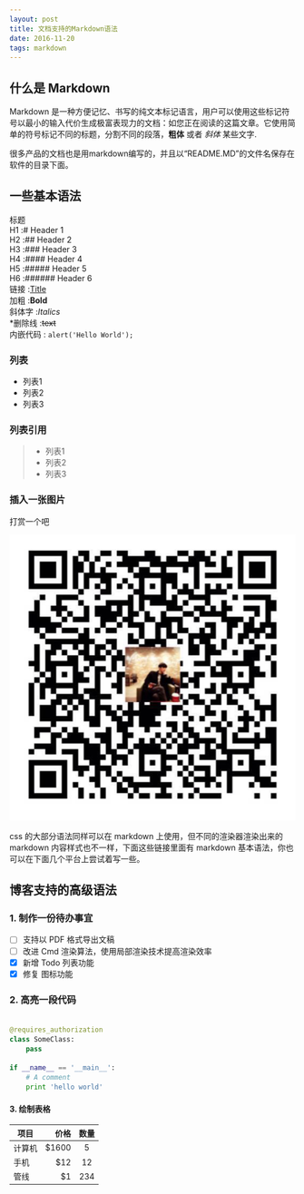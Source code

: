 ```yaml
---
layout: post
title: 文档支持的Markdown语法
date: 2016-11-20 
tags: markdown    
---
```



## 什么是 Markdown

Markdown 是一种方便记忆、书写的纯文本标记语言，用户可以使用这些标记符号以最小的输入代价生成极富表现力的文档：如您正在阅读的这篇文章。它使用简单的符号标记不同的标题，分割不同的段落，**粗体** 或者 *斜体* 某些文字.

很多产品的文档也是用markdown编写的，并且以“README.MD”的文件名保存在软件的目录下面。
　　
## 一些基本语法

标题            
H1 :# Header 1            
H2 :## Header 2           
H3 :### Header 3           
H4 :#### Header 4           
H5 :##### Header 5            
H6 :###### Header 6      
链接 :[Title](URL)        
加粗 :**Bold**        
斜体字 :*Italics*         
*删除线 :~~text~~          
内嵌代码 : `alert('Hello World');`        

### 列表

* 列表1
* 列表2
* 列表3

### 列表引用

>* 列表1
>* 列表2
>* 列表3

### 插入一张图片

打赏一个吧

![](/images/payimg/weipayimg.jpg)

css 的大部分语法同样可以在 markdown 上使用，但不同的渲染器渲染出来的 markdown 内容样式也不一样，下面这些链接里面有 markdown 基本语法，你也可以在下面几个平台上尝试着写一些。

## 博客支持的高级语法

### 1. 制作一份待办事宜 

- [ ] 支持以 PDF 格式导出文稿
- [ ] 改进 Cmd 渲染算法，使用局部渲染技术提高渲染效率
- [x] 新增 Todo 列表功能
- [x] 修复 图标功能

### 2. 高亮一段代码

```python

@requires_authorization
class SomeClass:
    pass

if __name__ == '__main__':
    # A comment
    print 'hello world'

```

#### 3. 绘制表格

| 项目        | 价格   |  数量  |
| --------   | -----:  | :----:  |
| 计算机     | \$1600 |   5     |
| 手机        |   \$12   |   12   |
| 管线        |    \$1    |  234  |


